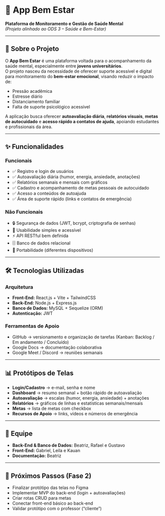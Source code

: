 # 🌱 App Bem Estar
**Plataforma de Monitoramento e Gestão de Saúde Mental**  
*(Projeto alinhado ao ODS 3 – Saúde e Bem-Estar)*

---

## 📖 Sobre o Projeto
O **App Bem Estar** é uma plataforma voltada para o acompanhamento da saúde mental, especialmente entre **jovens universitários**.  
O projeto nasceu da necessidade de oferecer suporte acessível e digital para monitoramento do **bem-estar emocional**, visando reduzir o impacto de:

- Pressão acadêmica  
- Estresse diário  
- Distanciamento familiar  
- Falta de suporte psicológico acessível  

A aplicação busca oferecer **autoavaliação diária**, **relatórios visuais**, **metas de autocuidado** e **acesso rápido a contatos de ajuda**, apoiando estudantes e profissionais da área.

---

## ✨ Funcionalidades
### Funcionais
- ✅ Registro e login de usuários  
- ✅ Autoavaliação diária (humor, energia, ansiedade, anotações)  
- ✅ Relatórios semanais e mensais com gráficos  
- ✅ Cadastro e acompanhamento de metas pessoais de autocuidado  
- ✅ Acesso a conteúdos de autoajuda  
- ✅ Área de suporte rápido (links e contatos de emergência)  

### Não Funcionais
- 🔒 Segurança de dados (JWT, bcrypt, criptografia de senhas)  
- 🎯 Usabilidade simples e acessível  
- ⚡ API RESTful bem definida  
- 🗄️ Banco de dados relacional  
- 📱 Portabilidade (diferentes dispositivos)

---

## 🛠️ Tecnologias Utilizadas
### Arquitetura
- **Front-End:** React.js + Vite + TailwindCSS  
- **Back-End:** Node.js + Express.js  
- **Banco de Dados:** MySQL + Sequelize (ORM)  
- **Autenticação:** JWT  

### Ferramentas de Apoio
- GitHub → versionamento e organização de tarefas (Kanban: Backlog / Em andamento / Concluído)  
- Google Docs → documentação colaborativa  
- Google Meet / Discord → reuniões semanais  

---

## 📊 Protótipos de Telas
- **Login/Cadastro** → e-mail, senha e nome  
- **Dashboard** → resumo semanal + botão rápido de autoavaliação  
- **Autoavaliação** → escalas (humor, energia, ansiedade) + anotações  
- **Relatórios** → gráficos de linhas e estatísticas semanais/mensais  
- **Metas** → lista de metas com checkbox  
- **Recursos de Apoio** → links, vídeos e números de emergência  

---

## 🤝 Equipe
- **Back-End & Banco de Dados:** Beatriz, Rafael e Gustavo  
- **Front-End:** Gabriel, Leila e Kauan  
- **Documentação:** Beatriz  

---

## 🚀 Próximos Passos (Fase 2)
- Finalizar protótipo das telas no Figma  
- Implementar MVP do back-end (login + autoavaliações)  
- Criar rotas CRUD para metas  
- Conectar front-end básico ao back-end  
- Validar protótipo com o professor (“cliente”)  
